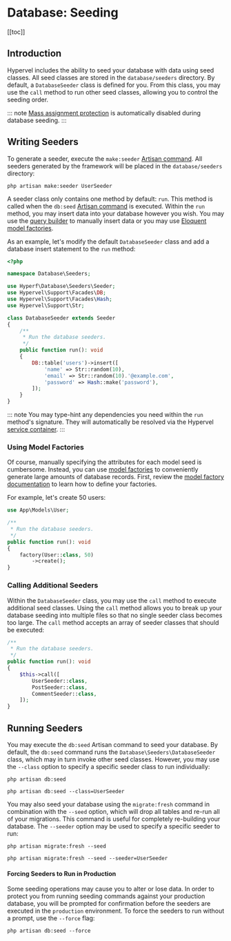 # Database: Seeding
[[toc]]

## Introduction

Hypervel includes the ability to seed your database with data using seed classes. All seed classes are stored in the `database/seeders` directory. By default, a `DatabaseSeeder` class is defined for you. From this class, you may use the `call` method to run other seed classes, allowing you to control the seeding order.

::: note
[Mass assignment protection](/docs/eloquent#mass-assignment) is automatically disabled during database seeding.
:::

## Writing Seeders

To generate a seeder, execute the `make:seeder` [Artisan command](/docs/artisan). All seeders generated by the framework will be placed in the `database/seeders` directory:

```shell:no-line-numbers
php artisan make:seeder UserSeeder
```

A seeder class only contains one method by default: `run`. This method is called when the `db:seed` [Artisan command](/docs/artisan) is executed. Within the `run` method, you may insert data into your database however you wish. You may use the [query builder](/docs/queries) to manually insert data or you may use [Eloquent model factories](/docs/eloquent-factories).

As an example, let's modify the default `DatabaseSeeder` class and add a database insert statement to the `run` method:

```php
<?php

namespace Database\Seeders;

use Hyperf\Database\Seeders\Seeder;
use Hypervel\Support\Facades\DB;
use Hypervel\Support\Facades\Hash;
use Hypervel\Support\Str;

class DatabaseSeeder extends Seeder
{
    /**
     * Run the database seeders.
     */
    public function run(): void
    {
        DB::table('users')->insert([
            'name' => Str::random(10),
            'email' => Str::random(10).'@example.com',
            'password' => Hash::make('password'),
        ]);
    }
}
```

::: note
You may type-hint any dependencies you need within the `run` method's signature. They will automatically be resolved via the Hypervel [service container](/docs/container).
:::

### Using Model Factories

Of course, manually specifying the attributes for each model seed is cumbersome. Instead, you can use [model factories](/docs/eloquent-factories) to conveniently generate large amounts of database records. First, review the [model factory documentation](/docs/eloquent-factories) to learn how to define your factories.

For example, let's create 50 users:

```php
use App\Models\User;

/**
 * Run the database seeders.
 */
public function run(): void
{
    factory(User::class, 50)
        ->create();
}
```

### Calling Additional Seeders

Within the `DatabaseSeeder` class, you may use the `call` method to execute additional seed classes. Using the `call` method allows you to break up your database seeding into multiple files so that no single seeder class becomes too large. The `call` method accepts an array of seeder classes that should be executed:

```php
/**
 * Run the database seeders.
 */
public function run(): void
{
    $this->call([
        UserSeeder::class,
        PostSeeder::class,
        CommentSeeder::class,
    ]);
}
```

## Running Seeders

You may execute the `db:seed` Artisan command to seed your database. By default, the `db:seed` command runs the `Database\Seeders\DatabaseSeeder` class, which may in turn invoke other seed classes. However, you may use the `--class` option to specify a specific seeder class to run individually:

```shell:no-line-numbers
php artisan db:seed

php artisan db:seed --class=UserSeeder
```

You may also seed your database using the `migrate:fresh` command in combination with the `--seed` option, which will drop all tables and re-run all of your migrations. This command is useful for completely re-building your database. The `--seeder` option may be used to specify a specific seeder to run:

```shell:no-line-numbers
php artisan migrate:fresh --seed

php artisan migrate:fresh --seed --seeder=UserSeeder
```

#### Forcing Seeders to Run in Production

Some seeding operations may cause you to alter or lose data. In order to protect you from running seeding commands against your production database, you will be prompted for confirmation before the seeders are executed in the `production` environment. To force the seeders to run without a prompt, use the `--force` flag:

```shell:no-line-numbers
php artisan db:seed --force
```